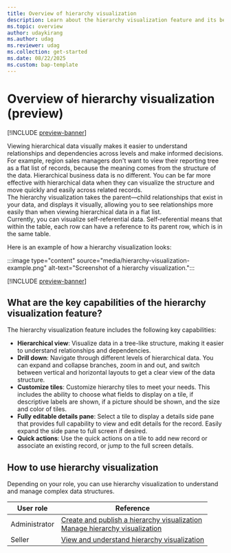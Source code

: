 ```yaml
---
title: Overview of hierarchy visualization
description: Learn about the hierarchy visualization feature and its benefits.
ms.topic: overview
author: udaykirang
ms.author: udag
ms.reviewer: udag
ms.collection: get-started
ms.date: 08/22/2025
ms.custom: bap-template 
---
```


# Overview of hierarchy visualization (preview)

[!INCLUDE [preview-banner](~/../shared-content/shared/preview-includes/preview-banner.md)]

Viewing hierarchical data visually makes it easier to understand relationships and dependencies across levels and make informed decisions. For example, region sales managers don't want to view their reporting tree as a flat list of records, because the meaning comes from the structure of the data. Hierarchical business data is no different. You can be far more effective with hierarchical data when they can visualize the structure and move quickly and easily across related records.  
The hierarchy visualization takes the parent&mdash;child relationships that exist in your data, and displays it visually, allowing you to see relationships more easily than when viewing hierarchical data in a flat list.  
Currently, you can visualize self-referential data. Self-referential means that within the table, each row can have a reference to its parent row, which is in the same table.  

Here is an example of how a hierarchy visualization looks:

:::image type="content" source="media/hierarchy-visualization-example.png" alt-text="Screenshot of a hierarchy visualization.":::

[!INCLUDE [preview-banner](~/../shared-content/shared/preview-includes/preview-note-d365.md)]

## What are the key capabilities of the hierarchy visualization feature?

The hierarchy visualization feature includes the following key capabilities:

- **Hierarchical view**: Visualize data in a tree-like structure, making it easier to understand relationships and dependencies.
- **Drill down**: Navigate through different levels of hierarchical data. You can expand and collapse branches, zoom in and out, and switch between vertical and horizontal layouts to get a clear view of the data structure.
- **Customize tiles**: Customize hierarchy tiles to meet your needs. This includes the ability to choose what fields to display on a tile, if descriptive labels are shown, if a picture should be shown, and the size and color of tiles.  
- **Fully editable details pane**: Select a tile to display a details side pane that provides full capability to view and edit details for the record. Easily expand the side pane to full screen if desired.  
- **Quick actions**: Use the quick actions on a tile to add new record or associate an existing record, or jump to the full screen details.  

## How to use hierarchy visualization

Depending on your role, you can use hierarchy visualization to understand and manage complex data structures.  

| User role | Reference |
|-----------|-----------|
| Administrator | [Create and publish a hierarchy visualization](create-activate-hierarchy-visualizations.md)<br>[Manage hierarchy visualization](manage-hierarchy-visualizations.md) |
| Seller | [View and understand hierarchy visualization](view-hierarchy-visualizations.md) |

